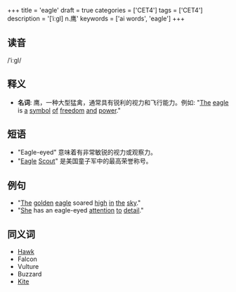 +++
title = 'eagle'
draft = true
categories = ['CET4']
tags = ['CET4']
description = '[ˈiːgl] n.鹰'
keywords = ['ai words', 'eagle']
+++

## 读音
/ˈiːɡl/

## 释义
- **名词**: 鹰，一种大型猛禽，通常具有锐利的视力和飞行能力。例如: "[The](/post/the/) [eagle](/post/eagle/) is [a](/post/a/) [symbol](/post/symbol/) [of](/post/of/) [freedom](/post/freedom/) [and](/post/and/) [power](/post/power/)."

## 短语
- "Eagle-eyed" 意味着有非常敏锐的视力或观察力。
- "[Eagle](/post/eagle/) [Scout](/post/scout/)" 是美国童子军中的最高荣誉称号。

## 例句
- "[The](/post/the/) [golden](/post/golden/) [eagle](/post/eagle/) soared [high](/post/high/) [in](/post/in/) [the](/post/the/) [sky](/post/sky/)."
- "[She](/post/she/) has an eagle-eyed [attention](/post/attention/) [to](/post/to/) [detail](/post/detail/)."

## 同义词
- [Hawk](/post/hawk/)
- Falcon
- Vulture
- Buzzard
- [Kite](/post/kite/)
